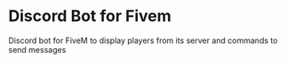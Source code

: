 # Discord Bot for Fivem
Discord bot for FiveM to display players from its server and commands to send messages

